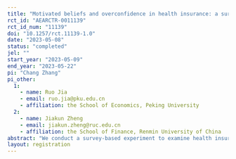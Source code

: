 ```yaml
---
title: "Motivated beliefs and overconfidence in health insurance: a survey study with married individuals"
rct_id: "AEARCTR-0011139"
rct_id_num: "11139"
doi: "10.1257/rct.11139-1.0"
date: "2023-05-08"
status: "completed"
jel: ""
start_year: "2023-05-09"
end_year: "2023-05-22"
pi: "Chang Zhang"
pi_other:
  1:
    - name: Ruo Jia
    - email: ruo.jia@pku.edu.cn
    - affiliation: the School of Economics, Peking University
  2:
    - name: Jiakun Zheng
    - email: jiakun.zheng@ruc.edu.cn
    - affiliation: the School of Finance, Renmin University of China
abstract: "We conduct a survey-based experiment to examine health insurance demand and overconfidence in health among married individuals. The aim is to provide direct evidence that individuals are overconfident about their own and their spouse's health risks and that they believe they are healthier than their spouses. Additionally, we will investigate how individuals update health-related information about themselves compared to their spouses. The questionnaire comprises six parts. The first part is for collecting basic information about the subjects and their spouses, including age and gender. The second part focuses on the subjects' perceptions of their own and their spouses' health risk. The third part explores how they update health-related information about themselves and their spouses. The fourth part collects health information for both the subjects and their spouses. The fifth part collects information on the subjects' and their spouses' occupation, education level, lifestyle habits, risk preferences, and commercial insurance purchases. Finally, the sixth part focuses on the potential effect of the experimenter's demand. We expect that the results of the experiment will provide valuable insights into health insurance demand and overconfidence among married individuals, shedding light on how they update and perceive health-related information about themselves and their spouses."
layout: registration
---
```


